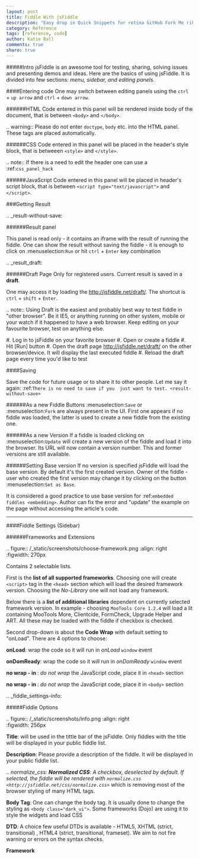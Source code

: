 ```yaml
---
layout: post
title: Fiddle With jsFiddle
description: "Easy drop in Quick Snippets for retina GitHub Fork Me ribbons."
category: Reference
tags: [reference, code]
author: Katie Ball
comments: true
share: true
---
```

#####Intro
jsFiddle is an awesome tool for testing, sharing, solving issues and presenting demos and ideas. Here are the basics of using jsFiddle. 
It is divided into few sections: *menu, sidebar, and editing panels*.


####Entering code
One may switch between editing panels using the ``ctrl`` + ``up arrow``
and ``ctrl`` + ``down arrow``.


######HTML
Code entered in this panel will be rendered inside body of the document, 
that is between ``<body>`` and ``</body>``.

.. warning:: 
   Please do not enter ``doctype``, ``body`` etc. into the HTML panel.  These tags are placed automatically.  

######CSS
Code entered in this panel will be placed in the header's style block, 
that is betweeen ``<style>`` and ``</style>``.

.. note::
   If there is a need to edit the header one can use a :ref:`css_panel_hack`


######JavaScript
Code entered in this panel will be placed in header's script block, 
that is between ``<script type="text/javascript">`` 
and ``</script>``.


###Getting Result

.. _result-without-save:

######Result panel

This panel is read only - it contains an iframe with the result of running 
the fiddle. One can show the result without saving the fiddle - it is enough 
to click on :menuselection:`Run` or
hit ``ctrl`` + ``Enter`` key combination

.. _result_draft:

######Draft Page
Only for registered users. Current result is saved in a **draft**. 

One may access it by loading the http://jsfiddle.net/draft/. The shortcut 
is ``ctrl`` + ``shift`` + ``Enter``.

.. note::
   Using Draft is the easiest and probably best way to test fiddle in 
   "other browser". Be it IE5, or anything running on other system, mobile 
   or your watch if it happened to have a web browser. Keep editing on your 
   favourite browser, test on anything else.

   #. Log in to jsFiddle on your favorite browser
   #. Open or create a fiddle
   #. Hit [Run] button
   #. Open the draft page http://jsfiddle.net/draft/ on the other 
      browser/device. It will display the last executed fiddle
   #. Reload the draft page every time you'd like to test



####Saving

Save the code for future usage or to share it to other people. Let me say 
it again: :ref:`There is no need to save if you 
just want to test. <result-without-save>`


######As a new Fiddle
Buttons :menuselection:`Save` or :menuselection:`Fork` are always present 
in the UI. First one appears if no fiddle was loaded, the latter is used 
to create a new fiddle from the existing one.

######As a new Version
If a fiddle is loaded clicking on :menuselection:`Update` will create 
a new version of the fiddle and load it into the browser. Its URL will 
now contain a version number. This and former versions are still available. 

######Setting Base version
If no version is specified jsFiddle will load the base version. By default 
it's the first created version. Owner of the fiddle - user who created 
the first version may change it by clicking on the button 
:menuselection:`Set as Base`.

It is considered a good practice to use base version for 
:ref:`embedded fiddles <embedding>`. Author can fix the error and "update" 
the example on the page without accessing the article's code.

---

####Fiddle Settings (Sidebar)

######Frameworks and Extensions

.. figure:: /_static/screenshots/choose-framework.png
   :align: right                                            
   :figwidth: 270px                                          

Contains 2 selectable lists.

First is the **list of all supported frameworks**. 
Choosing one will create ``<script>`` tag in the ``<head>`` section which 
will load the desired framework version. Choosing the *No-Library* one will 
not load any framework.

Below there is a **list of additional libraries** dependent on currently 
selected framework version. In example - choosing ``MooTools Core 1.2.4`` 
will load a lit containing MooTools More, Clientcide, FormCheck, Upgrade 
Helper and ART. All these may be loaded with the fiddle if checkbox is 
checked.

Second drop-down is about the **Code Wrap** with default setting to "onLoad". 
There are 4 options to choose:

**onLoad**:
   wrap the code so it will run in *onLoad* ``window`` event

**onDomReady**:
   wrap the code so it will run in *onDomReady* ``window`` event

**no wrap - in <head>**:
   *do not wrap* the JavaScript code, place it in ``<head>`` section

**no wrap - in <body>**:
   *do not wrap* the JavaScript code, place it in ``<body>`` section


.. _fiddle_settings-info:



#####Fiddle Options

.. figure:: /_static/screenshots/info.png
   :align: right                                            
   :figwidth: 256px                                          


**Title**:
  will be used in the tittle bar of the jsFiddle. Only fiddles with the 
  title will be displayed in your public fiddle list.

**Description**:
  Please provide a description of the fiddle. It will be displayed in your
  public fiddle list.

.. _normalize_css:
**Normalized CSS**:
  A checkbox, deselected by default. If selected, the fiddle will be rendered 
  with `normalize.css <http://jsfiddle.net/css/normalize.css>`_ which is 
  removing most of the browser styling of many HTML tags.

**Body Tag**:
  One can change the body tag. It is usually done to change the styling as 
  ``<body class="dark_ui">``. Some frameworks (Dojo) are using it to style 
  the widgets and load CSS

**DTD**:
  A choice few useful DTDs is available - HTML5, XHTML (strict, 
  transitional) , HTML4 (strict, transitional, frameset). We aim to not fire
  warning or errors on the syntax checks.

**Framework <script> attribute**:
  An ability to add special attributes to the script tag loading the framework.
  That would result with ``<script type="text/javascript" src="/js/lib/someframework.js" {attributes}></script>``

.. _add_resources:


####External Resources

.. figure:: /_static/screenshots/manage-resources.png
   :align: right                                            
   :figwidth: 253px                                          

CSS or JS (with appropriate extension) which should be loaded after the 
framework. It's a perfect place to put libraries which are framework 
independent, like `RaphaelJS <http://raphaeljs.com>`_

JSFiddle is recognizing the type of the resource by the extension. 
JavaScript will be chosen if type is unknown.

.. note:: 
 If you want to use a dynamic resource please add a dummy GET variable i.e.
 ``http://example.com/dynamically.php?somevar=somevalue&dummy=.css``.
 This will trick jsFiddle to recognize it as CSS resource. 


